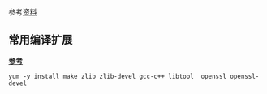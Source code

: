

参考[资料](https://www.jb51.net/article/117895.htm)

## 常用编译扩展

**[参考](https://www.runoob.com/linux/nginx-install-setup.html)**

```shell
yum -y install make zlib zlib-devel gcc-c++ libtool  openssl openssl-devel
```

